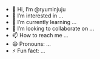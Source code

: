 - 👋 Hi, I’m @ryuminjuju
- 👀 I’m interested in ...
- 🌱 I’m currently learning ...
- 💞️ I’m looking to collaborate on ...
- 📫 How to reach me ...
- 😄 Pronouns: ...
- ⚡ Fun fact: ...

<!---
ryuminjuju/ryuminjuju is a ✨ special ✨ repository because its `README.md` (this file) appears on your GitHub profile.
You can click the Preview link to take a look at your changes.
--->
